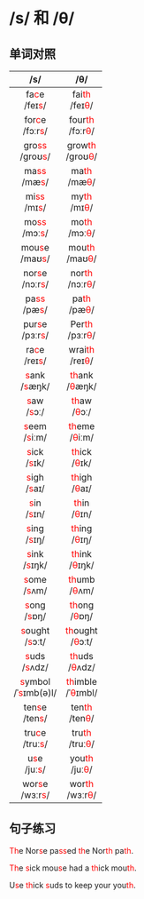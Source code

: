 # /s/ 和 /θ/

## 单词对照

| /s/ | /θ/ |
| :-: | :-: |
| <span class="plug_sound" wd="face">fa<x style="color: red;">c</x>e</span><br>/feɪ<x style="color: red;">s</x>/ | <span class="plug_sound" wd="faith">fai<x style="color: red;">th</x></span><br>/feɪ<x style="color: red;">θ</x>/ |
| <span class="plug_sound" wd="force">for<x style="color: red;">c</x>e</span><br>/fɔːr<x style="color: red;">s</x>/ | <span class="plug_sound" wd="fourth">four<x style="color: red;">th</x></span><br>/fɔːr<x style="color: red;">θ</x>/ |
| <span class="plug_sound" wd="gross">gro<x style="color: red;">ss</x></span><br>/ɡroʊ<x style="color: red;">s</x>/ | <span class="plug_sound" wd="growth">grow<x style="color: red;">th</x></span><br>/ɡroʊ<x style="color: red;">θ</x>/ |
| <span class="plug_sound" wd="mass">ma<x style="color: red;">ss</x></span><br>/mæ<x style="color: red;">s</x>/ | <span class="plug_sound" wd="math">ma<x style="color: red;">th</x></span><br>/mæ<x style="color: red;">θ</x>/ |
| <span class="plug_sound" wd="miss">mi<x style="color: red;">ss</x></span><br>/mɪ<x style="color: red;">s</x>/ | <span class="plug_sound" wd="myth">my<x style="color: red;">th</x></span><br>/mɪ<x style="color: red;">θ</x>/ |
| <span class="plug_sound" wd="moss">mo<x style="color: red;">ss</x></span><br>/mɔː<x style="color: red;">s</x>/ | <span class="plug_sound" wd="moth">mo<x style="color: red;">th</x></span><br>/mɔː<x style="color: red;">θ</x>/ |
| <span class="plug_sound" wd="mouse">mou<x style="color: red;">s</x>e</span><br>/maʊ<x style="color: red;">s</x>/ | <span class="plug_sound" wd="mouth">mou<x style="color: red;">th</x></span><br>/maʊ<x style="color: red;">θ</x>/ |
| <span class="plug_sound" wd="norse">nor<x style="color: red;">s</x>e</span><br>/nɔːr<x style="color: red;">s</x>/ | <span class="plug_sound" wd="north">nor<x style="color: red;">th</x></span><br>/nɔːr<x style="color: red;">θ</x>/ |
| <span class="plug_sound" wd="pass">pa<x style="color: red;">ss</x></span><br>/pæ<x style="color: red;">s</x>/ | <span class="plug_sound" wd="path">pa<x style="color: red;">th</x></span><br>/pæ<x style="color: red;">θ</x>/ |
| <span class="plug_sound" wd="purse">pur<x style="color: red;">s</x>e</span><br>/pɜːr<x style="color: red;">s</x>/ | <span class="plug_sound" wd="Perth">Per<x style="color: red;">th</x></span><br>/pɜːr<x style="color: red;">θ</x>/ |
| <span class="plug_sound" wd="race">ra<x style="color: red;">c</x>e</span><br>/reɪ<x style="color: red;">s</x>/ | <span class="plug_sound" wd="wraith">wrai<x style="color: red;">th</x></span><br>/reɪ<x style="color: red;">θ</x>/ |
| <span class="plug_sound" wd="sank"><x style="color: red;">s</x>ank</span><br>/<x style="color: red;">s</x>æŋk/ | <span class="plug_sound" wd="thank"><x style="color: red;">th</x>ank</span><br>/<x style="color: red;">θ</x>æŋk/ |
| <span class="plug_sound" wd="saw"><x style="color: red;">s</x>aw</span><br>/<x style="color: red;">s</x>ɔː/ | <span class="plug_sound" wd="thaw"><x style="color: red;">th</x>aw</span><br>/<x style="color: red;">θ</x>ɔː/ |
| <span class="plug_sound" wd="seem"><x style="color: red;">s</x>eem</span><br>/<x style="color: red;">s</x>iːm/ | <span class="plug_sound" wd="theme"><x style="color: red;">th</x>eme</span><br>/<x style="color: red;">θ</x>iːm/ |
| <span class="plug_sound" wd="sick"><x style="color: red;">s</x>ick</span><br>/<x style="color: red;">s</x>ɪk/ | <span class="plug_sound" wd="thick"><x style="color: red;">th</x>ick</span><br>/<x style="color: red;">θ</x>ɪk/ |
| <span class="plug_sound" wd="sigh"><x style="color: red;">s</x>igh</span><br>/<x style="color: red;">s</x>aɪ/ | <span class="plug_sound" wd="thigh"><x style="color: red;">th</x>igh</span><br>/<x style="color: red;">θ</x>aɪ/ |
| <span class="plug_sound" wd="sin"><x style="color: red;">s</x>in</span><br>/<x style="color: red;">s</x>ɪn/ | <span class="plug_sound" wd="thin"><x style="color: red;">th</x>in</span><br>/<x style="color: red;">θ</x>ɪn/ |
| <span class="plug_sound" wd="sing"><x style="color: red;">s</x>ing</span><br>/<x style="color: red;">s</x>ɪŋ/ | <span class="plug_sound" wd="thing"><x style="color: red;">th</x>ing</span><br>/<x style="color: red;">θ</x>ɪŋ/ |
| <span class="plug_sound" wd="sink"><x style="color: red;">s</x>ink</span><br>/<x style="color: red;">s</x>ɪŋk/ | <span class="plug_sound" wd="think"><x style="color: red;">th</x>ink</span><br>/<x style="color: red;">θ</x>ɪŋk/ |
| <span class="plug_sound" wd="some"><x style="color: red;">s</x>ome</span><br>/<x style="color: red;">s</x>ʌm/ | <span class="plug_sound" wd="thumb"><x style="color: red;">th</x>umb</span><br>/<x style="color: red;">θ</x>ʌm/ |
| <span class="plug_sound" wd="song"><x style="color: red;">s</x>ong</span><br>/<x style="color: red;">s</x>ɒŋ/ | <span class="plug_sound" wd="thong"><x style="color: red;">th</x>ong</span><br>/<x style="color: red;">θ</x>ɒŋ/ |
| <span class="plug_sound" wd="sought"><x style="color: red;">s</x>ought</span><br>/<x style="color: red;">s</x>ɔːt/ | <span class="plug_sound" wd="thought"><x style="color: red;">th</x>ought</span><br>/<x style="color: red;">θ</x>ɔːt/ |
| <span class="plug_sound" wd="suds"><x style="color: red;">s</x>uds</span><br>/<x style="color: red;">s</x>ʌdz/ | <span class="plug_sound" wd="thuds"><x style="color: red;">th</x>uds</span><br>/<x style="color: red;">θ</x>ʌdz/ |
| <span class="plug_sound" wd="symbol"><x style="color: red;">s</x>ymbol</span><br>/ˈ<x style="color: red;">s</x>ɪmb(ə)l/ | <span class="plug_sound" wd="thimble"><x style="color: red;">th</x>imble</span><br>/ˈ<x style="color: red;">θ</x>ɪmbl/ |
| <span class="plug_sound" wd="tense">ten<x style="color: red;">s</x>e</span><br>/ten<x style="color: red;">s</x>/ | <span class="plug_sound" wd="tenth">ten<x style="color: red;">th</x></span><br>/ten<x style="color: red;">θ</x>/ |
| <span class="plug_sound" wd="truce">tru<x style="color: red;">c</x>e</span><br>/truː<x style="color: red;">s</x>/ | <span class="plug_sound" wd="truth">tru<x style="color: red;">th</x></span><br>/truː<x style="color: red;">θ</x>/ |
| <span class="plug_sound" wd="use">u<x style="color: red;">s</x>e</span><br>/juː<x style="color: red;">s</x>/ | <span class="plug_sound" wd="youth">you<x style="color: red;">th</x></span><br>/juː<x style="color: red;">θ</x>/ |
| <span class="plug_sound" wd="worse">wor<x style="color: red;">s</x>e</span><br>/wɜːr<x style="color: red;">s</x>/ | <span class="plug_sound" wd="worth">wor<x style="color: red;">th</x></span><br>/wɜːr<x style="color: red;">θ</x>/ |

## 句子练习

<span class="plug_sound" wd="The Norse passed the North path."><x style="color: red;">Th</x>e Nor<x style="color: red;">s</x>e pa<x style="color: red;">ss</x>ed <x style="color: red;">th</x>e Nor<x style="color: red;">th</x> pa<x style="color: red;">th</x>.</span>

<span class="plug_sound" wd="The sick mouse had a thick mouth."><x style="color: red;">Th</x>e <x style="color: red;">s</x>ick mou<x style="color: red;">s</x>e had a <x style="color: red;">th</x>ick mou<x style="color: red;">th</x>.</span>

<span class="plug_sound" wd="Use thick suds to keep your youth.">U<x style="color: red;">s</x>e <x style="color: red;">th</x>ick <x style="color: red;">s</x>uds to keep your you<x style="color: red;">th</x>.</span>
